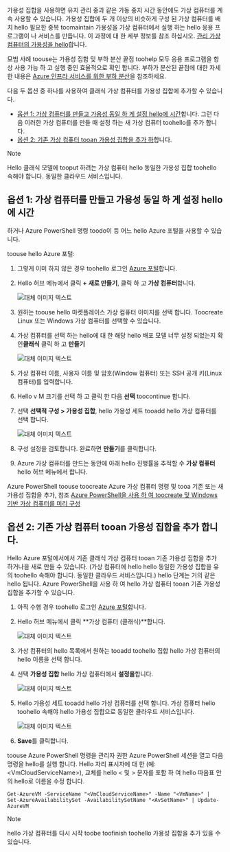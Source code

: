 


가용성 집합을 사용하면 유지 관리 중과 같은 가동 중지 시간 동안에도 가상 컴퓨터를 계속 사용할 수 있습니다. 가용성 집합에 두 개 이상의 비슷하게 구성 된 가상 컴퓨터를 배치 hello 필요한 중복 toomaintain 가용성을 가상 컴퓨터에서 실행 하는 hello 응용 프로그램이 나 서비스를 만듭니다. 이 과정에 대 한 세부 정보를 참조 하십시오. [관리 가상 컴퓨터의 가용성을 hello][Manage hello availability of virtual machines]합니다.

모범 사례 toouse는 가용성 집합 및 부하 분산 끝점 toohelp 모두 응용 프로그램을 항상 사용 가능 하 고 실행 중인 효율적으로 확인 합니다. 부하가 분산된 끝점에 대한 자세한 내용은 [Azure 인프라 서비스를 위한 부하 분산][Load balancing for Azure infrastructure services]을 참조하세요.

다음 두 옵션 중 하나를 사용하여 클래식 가상 컴퓨터를 가용성 집합에 추가할 수 있습니다.

* [옵션 1: 가상 컴퓨터를 만들고 가용성 동일 하 게 설정 hello에 시간][Option 1: Create a virtual machine and an availability set at hello same time]합니다. 그런 다음 이러한 가상 컴퓨터를 만들 때 설정 하는 새 가상 컴퓨터 toohello를 추가 합니다.
* [옵션 2: 기존 가상 컴퓨터 tooan 가용성 집합을 추가 하][Option 2: Add an existing virtual machine tooan availability set]합니다.

> [!NOTE]
> Hello 클래식 모델에 tooput 하려는 가상 컴퓨터 hello 동일한 가용성 집합 toohello 속해야 합니다. 동일한 클라우드 서비스입니다.
> 
> 

## <a id="createset"></a>옵션 1: 가상 컴퓨터를 만들고 가용성 동일 하 게 설정 hello에 시간
하거나 Azure PowerShell 명령 toodo이 등 어느 hello Azure 포털을 사용할 수 있습니다.

toouse hello Azure 포털:

1. 그렇게 이미 하지 않은 경우 toohello 로그인 [Azure 포털](https://portal.azure.com)합니다.
2. Hello 허브 메뉴에서 클릭 **+ 새로 만들기**, 클릭 하 고 **가상 컴퓨터**합니다.
   
    ![대체 이미지 텍스트](./media/virtual-machines-common-classic-configure-availability/ChooseVMImage.png)
3. 원하는 toouse hello 마켓플레이스 가상 컴퓨터 이미지를 선택 합니다. Toocreate Linux 또는 Windows 가상 컴퓨터를 선택할 수 있습니다.
4. 가상 컴퓨터를 선택 하는 hello에 대 한 해당 hello 배포 모델 너무 설정 되었는지 확인**클래식** 클릭 하 고 **만들기**
   
    ![대체 이미지 텍스트](./media/virtual-machines-common-classic-configure-availability/ChooseClassicModel.png)
5. 가상 컴퓨터 이름, 사용자 이름 및 암호(Window 컴퓨터) 또는 SSH 공개 키(Linux 컴퓨터)를 입력합니다. 
6. Hello v M 크기를 선택 하 고 클릭 한 다음 **선택** toocontinue 합니다.
7. 선택 **선택적 구성 > 가용성 집합**, hello 가용성 세트 tooadd hello 가상 컴퓨터를 선택 합니다.
   
    ![대체 이미지 텍스트](./media/virtual-machines-common-classic-configure-availability/ChooseAvailabilitySet.png) 
8. 구성 설정을 검토합니다. 완료하면 **만들기**를 클릭합니다.
9. Azure 가상 컴퓨터를 만드는 동안에 아래 hello 진행률을 추적할 수 **가상 컴퓨터** hello 허브 메뉴에서 합니다.

Azure PowerShell toouse toocreate Azure 가상 컴퓨터 명령 및 tooa 기존 또는 새 가용성 집합을 추가, 참조 [Azure PowerShell을 사용 하 여 toocreate 및 Windows 기반 가상 컴퓨터를 미리 구성](../articles/virtual-machines/windows/classic/create-powershell.md?toc=%2fazure%2fvirtual-machines%2fwindows%2fclassic%2ftoc.json)

## <a id="addmachine"></a>옵션 2: 기존 가상 컴퓨터 tooan 가용성 집합을 추가 합니다.
Hello Azure 포털에서에서 기존 클래식 가상 컴퓨터 tooan 기존 가용성 집합을 추가 하거나을 새로 만들 수 있습니다. (가상 컴퓨터에 hello hello 동일한 가용성 집합을 유의 toohello 속해야 합니다. 동일한 클라우드 서비스입니다.) hello 단계는 거의 같은 hello 됩니다. Azure PowerShell을 사용 하 여 hello 가상 컴퓨터 tooan 기존 가용성 집합을 추가할 수 있습니다.

1. 아직 수행 경우 toohello 로그인 [Azure 포털](https://portal.azure.com)합니다.
2. Hello 허브 메뉴에서 클릭 **가상 컴퓨터 (클래식)**합니다.
   
    ![대체 이미지 텍스트](./media/virtual-machines-common-classic-configure-availability/ChooseClassicVM.png)
3. 가상 컴퓨터의 hello 목록에서 원하는 tooadd toohello 집합 hello 가상 컴퓨터의 hello 이름을 선택 합니다.
4. 선택 **가용성 집합** hello 가상 컴퓨터에서 **설정을**합니다.
   
    ![대체 이미지 텍스트](./media/virtual-machines-common-classic-configure-availability/AvailabilitySetSettings.png)
5. Hello 가용성 세트 tooadd hello 가상 컴퓨터를 선택 합니다. 가상 컴퓨터 hello toohello 속해야 hello 가용성 집합으로 동일한 클라우드 서비스입니다.
   
    ![대체 이미지 텍스트](./media/virtual-machines-common-classic-configure-availability/AvailabilitySetPicker.png)
6. **Save**를 클릭합니다.

toouse Azure PowerShell 명령을 관리자 권한 Azure PowerShell 세션을 열고 다음 명령을 hello를 실행 합니다. Hello 자리 표시자에 대 한 (예: &lt;VmCloudServiceName&gt;), 교체를 hello < 및 > 문자를 포함 하 여 hello 따옴표 안의 hello로 이름을 수정 합니다.

    Get-AzureVM -ServiceName "<VmCloudServiceName>" -Name "<VmName>" | Set-AzureAvailabilitySet -AvailabilitySetName "<AvSetName>" | Update-AzureVM

> [!NOTE]
> hello 가상 컴퓨터를 다시 시작 toobe toofinish toohello 가용성 집합을 추가 있을 수 있습니다.
> 
> 

<!-- LINKS -->
[Option 1: Create a virtual machine and an availability set at hello same time]: #createset
[Option 2: Add an existing virtual machine tooan availability set]: #addmachine

[Load balancing for Azure infrastructure services]: ../articles/virtual-machines/virtual-machines-linux-load-balance.md
[Manage hello availability of virtual machines]:../articles/virtual-machines/linux/manage-availability.md

[Create a virtual machine running Windows]: ../articles/virtual-machines/virtual-machines-windows-hero-tutorial.md
[Virtual Network overview]: ../articles/virtual-network/virtual-networks-overview.md

